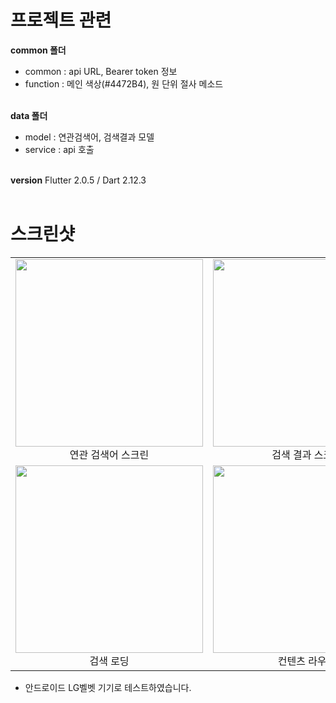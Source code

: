 # 프로젝트 관련
**common 폴더**<br>
- common : api URL, Bearer token 정보<br>
- function : 메인 색상(#4472B4), 원 단위 절사 메소드 <br><br>

**data 폴더**<br>
- model : 연관검색어, 검색결과 모델<br>
- service : api 호출<br><br>

**version**
Flutter 2.0.5 / Dart 2.12.3<br><br>

# 스크린샷

| | |
|:-------------------------:|:-------------------------:
| <img src="https://user-images.githubusercontent.com/76095437/146122566-0eca41c1-219e-48ec-a18b-d92fdf12eaec.jpeg" width="300"> <br> 연관 검색어 스크린  | <img src="https://user-images.githubusercontent.com/76095437/146122580-97448ec5-169c-4ad0-87e8-effc86595de3.jpeg" width="300"> <br> 검색 결과 스크린  
| <img src="https://user-images.githubusercontent.com/76095437/146123059-1c2b4a53-dfa6-4bf4-b0ba-ed6a36e0f7e3.jpeg" width="300"> <br> 검색 로딩 | <img src="https://user-images.githubusercontent.com/76095437/146122531-f95a82ab-0399-403c-91d5-fc28f4f4f7e8.jpeg" width="300"> <br> 컨텐츠 라우트 |   |

* 안드로이드 LG벨벳 기기로 테스트하였습니다.
